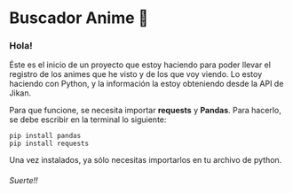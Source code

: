 # Buscador Anime :tokyo_tower:

### Hola!
Éste es el inicio de un proyecto que estoy haciendo para poder llevar el registro de los animes que he visto y de los que voy viendo.
Lo estoy haciendo con Python, y la información la estoy obteniendo desde la API de Jikan.

Para que funcione, se necesita importar __requests__ y __Pandas__. Para hacerlo, se debe escribir en la terminal lo siguiente:
```
pip install pandas
pip install requests
```

Una vez instalados, ya sólo necesitas importarlos en tu archivo de python.

###### Suerte!!